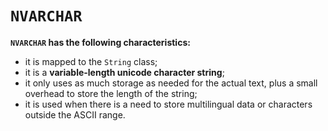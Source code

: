 # `NVARCHAR`
**`NVARCHAR` has the following characteristics:**
- it is mapped to the `String` class;
- it is a **variable-length unicode character string**;
- it only uses as much storage as
  needed for the actual text, plus a small overhead
  to store the length of the string;
- it is used when there is a need to store multilingual data or characters outside the ASCII range.